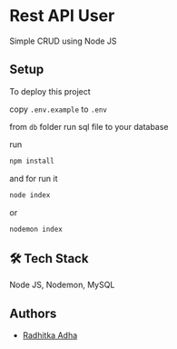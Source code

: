 # Rest API User

Simple CRUD using Node JS

## Setup

To deploy this project

copy `.env.example` to `.env`

from `db` folder run sql file to your database

run

```bash
npm install
```

and for run it

```bash
node index
```

or

```bash
nodemon index
```

## 🛠 Tech Stack

Node JS, Nodemon, MySQL

## Authors

- [Radhitka Adha](https://www.github.com/radhitka)
